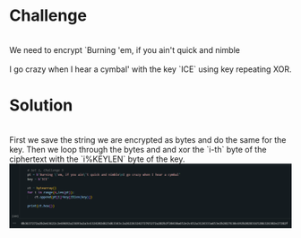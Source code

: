 <h1>Challenge</h1>
<br>We need to encrypt `Burning 'em, if you ain't quick and nimble</br><br>I go crazy when I hear a cymbal' with the key `ICE` using key repeating XOR.</br>

<h1>Solution</h1>
<br>First we save the string we are encrypted as bytes and do the same for the key. Then we loop through the bytes and and xor the `i-th` byte of the ciphertext with the `i%KEYLEN` byte of the key.</br>

<img src = "solution.png" alt = "Solution">
